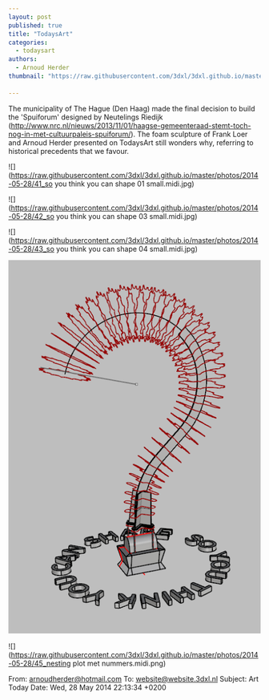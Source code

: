 ```yaml
---
layout: post
published: true
title: "TodaysArt"
categories:
  - todaysart
authors:
  - Arnoud Herder
thumbnail: "https://raw.githubusercontent.com/3dxl/3dxl.github.io/master/photos/2014-05-28/41_so you think you can shape  01 small.mini.jpg"

---
```


The municipality of The Hague (Den Haag) made the final decision to build the 'Spuiforum' designed by Neutelings Riedijk (http://www.nrc.nl/nieuws/2013/11/01/haagse-gemeenteraad-stemt-toch-nog-in-met-cultuurpaleis-spuiforum/). The foam sculpture of Frank Loer and Arnoud Herder presented on TodaysArt still wonders why, referring to historical precedents that we favour. 		 	   		   		 	   		   		 	   		  


![](https://raw.githubusercontent.com/3dxl/3dxl.github.io/master/photos/2014-05-28/41_so you think you can shape  01 small.midi.jpg)


![](https://raw.githubusercontent.com/3dxl/3dxl.github.io/master/photos/2014-05-28/42_so you think you can shape 03 small.midi.jpg)


![](https://raw.githubusercontent.com/3dxl/3dxl.github.io/master/photos/2014-05-28/43_so you think you can shape 04 small.midi.jpg)


![](https://raw.githubusercontent.com/3dxl/3dxl.github.io/master/photos/2014-05-28/44_constr.midi.png)


![](https://raw.githubusercontent.com/3dxl/3dxl.github.io/master/photos/2014-05-28/45_nesting plot met nummers.midi.png)



From: arnoudherder@hotmail.com
To: website@website.3dxl.nl
Subject: Art Today
Date: Wed, 28 May 2014 22:13:34 +0200
